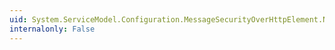 ```yaml
---
uid: System.ServiceModel.Configuration.MessageSecurityOverHttpElement.NegotiateServiceCredential
internalonly: False
---
```

